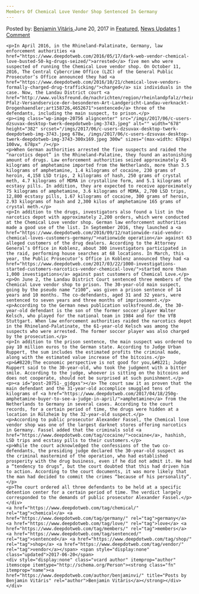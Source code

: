 ```yaml
---
Members Of Chemical Love Vendor Shop Sentenced In Germany
---
```

<article class="post-listing post-20751 post type-post status-publish format-standard has-post-thumbnail hentry  tag-chemical tag-germany tag-love tag-members tag-sentenced tag-shop tag-vendor">
    <div class="post-inner">
        <span>Posted by: <a href="https://www.deepdotweb.com/author/benjaminvi/" title="">Benjamin Vitáris </a></span>
    <span>June 20, 2017</span>
    <span>in <a href="https://www.deepdotweb.com/category/deepdot-news/" rel="category tag">Featured</a>, <a href="https://www.deepdotweb.com/category/news-updates/" rel="category tag">News Updates</a></span>
    <span><a href="https://www.deepdotweb.com/2017/06/20/members-chemical-love-vendor-shop-sentenced-germany/#comments">1 Comment</a></span>
    </p>
    <div class="clear"></div>
    
    <p>In April 2016, in the Rhineland-Palatinate, Germany, law enforcement authorities <a href="https://www.deepdotweb.com/2016/05/17/dark-web-vendor-chemical-love-busted-50-kg-drugs-seized/">arrested</a> five men who were suspected of running the Chemical Love vendor shop. On October 11, 2016, The Central Cybercrime Office (LZC) of the General Public Prosecutor’s Office announced they had <a href="https://www.deepdotweb.com/2016/10/21/chemical-love-vendors-formally-charged-drug-trafficking/">charged</a> six individuals in the case. Now, the Landau District court <a href="http://www.volksfreund.de/nachrichten/region/rheinlandpfalz/rheinland/Rheinland-Pfalz-Versandservice-der-besonderen-Art-Landgericht-Landau-verknackt-Drogenhaendler;art158726,4652671">sentenced</a> three of the defendants, including the main suspect, to prison.</p>
    <p><img class="wp-image-20756 aligncenter" src="/imgs/2017/06/c-users-dzsuvax-desktop-twerk-deepdotweb-img-3743.jpeg" alt="" width="678" height="382" srcset="/imgs/2017/06/c-users-dzsuvax-desktop-twerk-deepdotweb-img-3743.jpeg 678w, /imgs/2017/06/c-users-dzsuvax-desktop-twerk-deepdotweb-img-3743-300x169.jpeg 300w" sizes="(max-width: 678px) 100vw, 678px" /></p>
    <p>When German authorities arrested the five suspects and raided the “narcotics depot” in the Rhineland-Palatine, they found an astonishing amount of drugs. Law enforcement authorities seized approximately 45 kilograms of amphetamine imported from the Netherlands, more than 3.5 kilograms of amphetamine, 1.4 kilograms of cocaine, 230 grams of heroin, 4,158 LSD trips, 2 kilograms of hash, 250 grams of crystal meth, 4.7 kilograms of MDMA in crystalline form, and 5.1 kilograms of ecstasy pills. In addition, they are expected to receive approximately 75 kilograms of amphetamine, 3.6 kilograms of MDMA, 2,700 LSD trips, 12,800 ecstasy pills, 1.67 kilograms of cocaine, 300 grams of heroin, 2.93 kilograms of hash and 2,300 kilos of amphetamine 165 grams of crystal meth.</p>
    <p>In addition to the drugs, investigators also found a list in the narcotics depot with approximately 2,200 orders, which were conducted at the Chemical Love vendor shop. German law enforcement authorities made a good use of the list. In September 2016, they launched a <a href="https://www.deepdotweb.com/2016/09/12/nationwide-raid-vendor-chemical-loves-customers-germany/">nationwide operation</a> against 63 alleged customers of the drug dealers. According to the Attorney General’s Office in Koblenz, about 300 investigators participated in the raid, performing house searches at 68 locations. In March, this year, the Public Prosecutor’s Office in Koblenz announced they had <a href="https://www.deepdotweb.com/2017/03/22/1000-investigations-started-customers-narcotics-vendor-chemical-love/">started more than 1,000 investigations</a> against past customers of Chemical Love.</p>
    <p>On June 2, the Landau District Court sentenced three members of the Chemical Love vendor shop to prison. The 30-year-old main suspect, going by the pseudo name “z100”, was given a prison sentence of 14 years and 10 months. The co-defendants, aged 31 and 32 years, were sentenced to seven years and three months of imprisonment.</p>
    <p>According to the German news publication volksfreund.de, the 30-year-old defendant is the son of the former soccer player Walter Kelsch, who played for the national team in 1984 and for the VfB Stuttgart. When law enforcement authorities raided the narcotics depot in the Rhineland-Palatinate, the 61-year-old Kelsch was among the suspects who were arrested. The former soccer player was also charged by the prosecution.</p>
    <p>In addition to the prison sentence, the main suspect was ordered to pay 10 million euros to the German state. According to Judge Urban Ruppert, the sum includes the estimated profits the criminal made, along with the estimated value increase of the bitcoins.</p>
    <p>&#8220;The economic perspective is not good for you,&#8221; Judge Ruppert said to the 30-year-old, who took the judgment with a bitter smile. According to the judge, whoever is sitting on the bitcoins and does not cooperate, should not be surprised at such punishment.</p>
    <p><a id="post-20751-_gjdgxs"></a> The court saw it as proven that the main defendant and the 31-year-old accomplice smuggled tens of kilograms of <a href="https://www.deepdotweb.com/2017/04/18/250g-amphetamine-buyer-to-see-a-judge-in-april/">amphetamine</a> from the Netherlands to Germany in several cases. According to the court records, for a certain period of time, the drugs were hidden at a location in Rülzheim by the 32-year-old suspect.</p>
    <p>According to public prosecutor Alexander Fassel, the Chemical love vendor shop was one of the largest darknet stores offering narcotics in Germany. Fassel added that the criminals sold <a href="https://www.deepdotweb.com/tag/cocaine/">cocaine</a>, hashish, LSD trips and ecstasy pills to their customers.</p>
    <p>While the court acknowledged the confessions of the two co-defendants, the presiding judge declared the 30-year-old suspect as the criminal mastermind of the operation, who had established prosperity with the drug business, even if he did not admit it. He had a “tendency to drugs”, but the court doubted that this had driven him to action. According to the court documents, it was more likely that the man had decided to commit the crimes “because of his personality”.</p>
    <p>The court ordered all three defendants to be held at a specific detention center for a certain period of time. The verdict largely corresponded to the demands of public prosecutor Alexander Fassel.</p>
    </div>
    <a href="https://www.deepdotweb.com/tag/chemical/" rel="tag">chemical</a> <a href="https://www.deepdotweb.com/tag/germany/" rel="tag">germany</a> <a href="https://www.deepdotweb.com/tag/love/" rel="tag">love</a> <a href="https://www.deepdotweb.com/tag/members/" rel="tag">members</a> <a href="https://www.deepdotweb.com/tag/sentenced/" rel="tag">sentenced</a> <a href="https://www.deepdotweb.com/tag/shop/" rel="tag">shop</a> <a href="https://www.deepdotweb.com/tag/vendor/" rel="tag">vendor</a></span> <span style="display:none" class="updated">2017-06-20</span>
    <div style="display:none" class="vcard author" itemprop="author" itemscope itemtype="http://schema.org/Person"><strong class="fn" itemprop="name"><a href="https://www.deepdotweb.com/author/benjaminvi/" title="Posts by Benjamin Vitáris" rel="author">Benjamin Vitáris</a></strong></div>
    </div>
</article>

